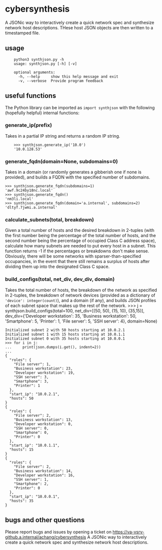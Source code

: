# cybersynthesis


A JSONic way to interactively create a quick network spec and synthesize network host descriptions. THese host 
JSON objects are then written to a timestamped file.

## usage

        python3 synthjson.py -h
        usage: synthjson.py [-h] [-v]

        optional arguments:
          -h, --help     show this help message and exit
          -v, --verbose  Provide program feedback


##  useful functions

The Python library can be imported as `import synthjson` with the following (hopefully helpful) internal functions:

### generate_ip(prefix)

Takes in a partial IP string and returns a random IP string.

        >>> synthjson.generate_ip('10.0')
        '10.0.128.53'


### generate_fqdn(domain=None, subdomains=0)

Takes in a domain (or randomly generates a gibberish one if none is provided), and builds a FQDN with the specified
number of subdomains.

	>>> synthjson.generate_fqdn(subdomains=1)
	'awf.9c24by18nc.local'
	>>> synthjson.generate_fqdn()
	'nm3li.local'
	>>> synthjson.generate_fqdn(domain='a.internal', subdomains=2)
	'dltyf.7jwmi.a.internal'


### calculate_subnets(total, breakdown)

Given a total number of hosts and the desired breakdown in 2-tuples (with the first number being the percentage 
of the total number of hosts, and the second number being the percentage of occupied Class C address space), calculate
how many subnets are needed to put every host in a subnet. This function returns -1 if the percentages or breakdowns
don't make sense. Obviously, there will be some networks with sparser-than-specified occupancies, in the event that there
still remains a surplus of hosts after dividing them up into the designated Class C space.


### build_configs(total, net_div, dev_div, domain)

Takes the total number of hosts, the breakdown of the network as specified in 2-tuples, the breakdown of network devices
(provided as a dictionary of `'device': integer(count)`), and a domain (if any), and builds JSON profiles of each subnet
space that makes up the rest of the network. 
	>>> j = synthjson.build_configs(total=100, net_div=[(50, 50), (15, 10), (35,15)], dev_div={'Developer workstation': 
	35, 'Business workstation': 50, 'Smartphone': 5, 'Printer': 1, 'File server': 5, 'SSH server': 4}, domain=None)

	Initialized subnet 2 with 50 hosts starting at 10.0.2.1
	Initialized subnet 1 with 15 hosts starting at 10.0.1.1
	Initialized subnet 0 with 35 hosts starting at 10.0.0.1
	>>> for i in j:
	...     print(json.dumps(i.get(), indent=2))
	... 
	{
	  "roles": {
	    "File server": 1,
	    "Business workstation": 23,
	    "Developer workstation": 19,
	    "SSH server": 3,
	    "Smartphone": 3,
	    "Printer": 1
	  },
	  "start_ip": "10.0.2.1",
	  "hosts": 50
	}
	{
	  "roles": {
	    "File server": 2,
	    "Business workstation": 13,
	    "Developer workstation": 0,
	    "SSH server": 0,
	    "Smartphone": 0,
	    "Printer": 0
	  },
	  "start_ip": "10.0.1.1",
	  "hosts": 15
	}
	{
	  "roles": {
	    "File server": 2,
	    "Business workstation": 14,
	    "Developer workstation": 16,
	    "SSH server": 1,
	    "Smartphone": 2,
	    "Printer": 0
	  },
	  "start_ip": "10.0.0.1",
	  "hosts": 35
	}



## bugs and other questions

Please report bugs and issues by opening a ticket on https://va-vsrv-github.a.internal/achang/cybersynthesis
A JSONic way to interactively create a quick network spec and synthesize network host descriptions.
